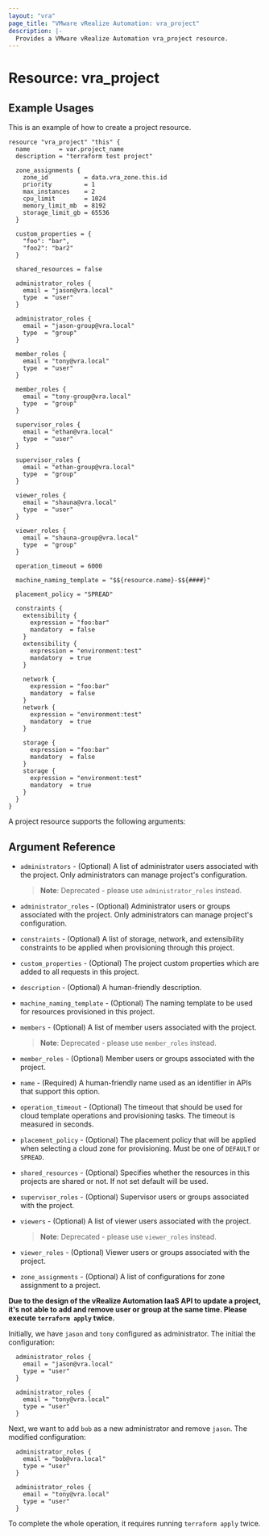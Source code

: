 ```yaml
---
layout: "vra"
page_title: "VMware vRealize Automation: vra_project"
description: |-
  Provides a VMware vRealize Automation vra_project resource.
---
```

# Resource: vra\_project

## Example Usages

This is an example of how to create a project resource.

```hcl
resource "vra_project" "this" {
  name        = var.project_name
  description = "terraform test project"

  zone_assignments {
    zone_id          = data.vra_zone.this.id
    priority         = 1
    max_instances    = 2
    cpu_limit        = 1024
    memory_limit_mb  = 8192
    storage_limit_gb = 65536
  }

  custom_properties = {
    "foo": "bar",
    "foo2": "bar2"
  }

  shared_resources = false

  administrator_roles {
    email = "jason@vra.local"
    type  = "user"
  }

  administrator_roles {
    email = "jason-group@vra.local"
    type  = "group"
  }

  member_roles {
    email = "tony@vra.local"
    type  = "user"
  }

  member_roles {
    email = "tony-group@vra.local"
    type  = "group"
  }

  supervisor_roles {
    email = "ethan@vra.local"
    type  = "user"
  }

  supervisor_roles {
    email = "ethan-group@vra.local"
    type  = "group"
  }

  viewer_roles {
    email = "shauna@vra.local"
    type  = "user"
  }

  viewer_roles {
    email = "shauna-group@vra.local"
    type  = "group"
  }

  operation_timeout = 6000

  machine_naming_template = "$${resource.name}-$${####}"

  placement_policy = "SPREAD"

  constraints {
    extensibility {
      expression = "foo:bar"
      mandatory  = false
    }
    extensibility {
      expression = "environment:test"
      mandatory  = true
    }

    network {
      expression = "foo:bar"
      mandatory  = false
    }
    network {
      expression = "environment:test"
      mandatory  = true
    }

    storage {
      expression = "foo:bar"
      mandatory  = false
    }
    storage {
      expression = "environment:test"
      mandatory  = true
    }
  }
}
```

A project resource supports the following arguments:

## Argument Reference

* `administrators` - (Optional) A list of administrator users associated with the project. Only administrators can manage project's configuration.

  > **Note**:  Deprecated - please use `administrator_roles` instead.

* `administrator_roles` - (Optional) Administrator users or groups associated with the project. Only administrators can manage project's configuration.

* `constraints` - (Optional) A list of storage, network, and extensibility constraints to be applied when provisioning through this project.

* `custom_properties` - (Optional) The project custom properties which are added to all requests in this project.

* `description` - (Optional) A human-friendly description.

* `machine_naming_template` - (Optional) The naming template to be used for resources provisioned in this project.

* `members` - (Optional) A list of member users associated with the project.

  > **Note**:  Deprecated - please use `member_roles` instead.

* `member_roles` - (Optional) Member users or groups associated with the project.

* `name` - (Required) A human-friendly name used as an identifier in APIs that support this option.

* `operation_timeout` - (Optional) The timeout that should be used for cloud template operations and provisioning tasks. The timeout is measured in seconds.

* `placement_policy` - (Optional) The placement policy that will be applied when selecting a cloud zone for provisioning. Must be one of `DEFAULT` or `SPREAD`.

* `shared_resources` - (Optional) Specifies whether the resources in this projects are shared or not. If not set default will be used.

* `supervisor_roles` - (Optional) Supervisor users or groups associated with the project.

* `viewers` - (Optional) A list of viewer users associated with the project.

  > **Note**:  Deprecated - please use `viewer_roles` instead.

* `viewer_roles` - (Optional) Viewer users or groups associated with the project.

* `zone_assignments` - (Optional) A list of configurations for zone assignment to a project.

**Due to the design of the vRealize Automation IaaS API to update a project, it's not able to add and remove user or group at the same time. Please execute `terraform apply` twice.**

Initially, we have `jason` and `tony` configured as administrator. The initial the configuration:

```hcl
  administrator_roles {
    email = "jason@vra.local"
    type = "user"
  }

  administrator_roles {
    email = "tony@vra.local"
    type = "user"
  }
```

Next, we want to add `bob` as a new administrator and remove `jason`. The modified configuration:

```hcl
  administrator_roles {
    email = "bob@vra.local"
    type = "user"
  }

  administrator_roles {
    email = "tony@vra.local"
    type = "user"
  }
```

To complete the whole operation, it requires running `terraform apply` twice.

